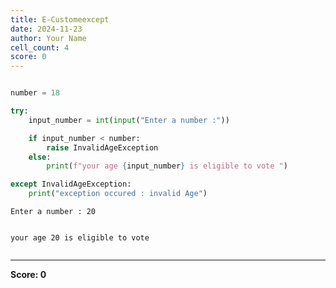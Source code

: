 ```yaml
---
title: E-Customeexcept
date: 2024-11-23
author: Your Name
cell_count: 4
score: 0
---
```


```python

```


```python
number = 18
```


```python
try:
    input_number = int(input("Enter a number :"))

    if input_number < number:
        raise InvalidAgeException
    else:
        print(f"your age {input_number} is eligible to vote ")

except InvalidAgeException:
    print("exception occured : invalid Age")
```

    Enter a number : 20


    your age 20 is eligible to vote 



```python

```


---
**Score: 0**
